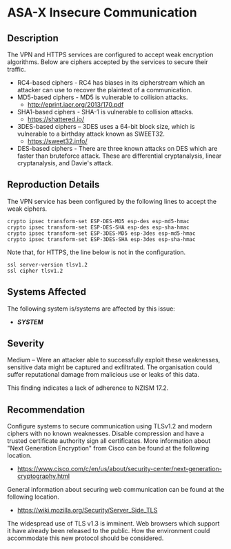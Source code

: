 ASA-X Insecure Communication
============================

Description
-----------
The VPN and HTTPS services are configured to accept weak encryption algorithms. Below are ciphers accepted by the services to secure their traffic.
* RC4-based ciphers - RC4 has biases in its cipherstream which an attacker can use to recover the plaintext of a communication.
* MD5-based ciphers - MD5 is vulnerable to collision attacks.
  * http://eprint.iacr.org/2013/170.pdf
* SHA1-based ciphers - SHA-1 is vulnerable to collision attacks.
  * https://shattered.io/
* 3DES-based ciphers – 3DES uses a 64-bit block size, which is vulnerable to a birthday attack known as SWEET32.
  * https://sweet32.info/
* DES-based ciphers - There are three known attacks on DES which are faster than bruteforce attack. These are differential cryptanalysis, linear cryptanalysis, and Davie's attack.

Reproduction Details
--------------------
The VPN service has been configured by the following lines to accept the weak ciphers.
```
crypto ipsec transform-set ESP-DES-MD5 esp-des esp-md5-hmac
crypto ipsec transform-set ESP-DES-SHA esp-des esp-sha-hmac
crypto ipsec transform-set ESP-3DES-MD5 esp-3des esp-md5-hmac
crypto ipsec transform-set ESP-3DES-SHA esp-3des esp-sha-hmac
```
Note that, for HTTPS, the line below is not in the configuration.
```
ssl server-version tlsv1.2
ssl cipher tlsv1.2
```

Systems Affected
----------------
The following system is/systems are affected by this issue:
  * ***SYSTEM***

Severity
--------
Medium – Were an attacker able to successfully exploit these weaknesses, sensitive data might be captured and exfiltrated. The organisation could suffer reputational damage from malicious use or leaks of this data.

This finding indicates a lack of adherence to NZISM 17.2.

Recommendation
--------------
Configure systems to secure communication using TLSv1.2 and modern ciphers with no known weaknesses. Disable compression and have a trusted certificate authority sign all certificates. More information about "Next Generation Encryption" from Cisco can be found at the following location.
* https://www.cisco.com/c/en/us/about/security-center/next-generation-cryptography.html

General information about securing web communication can be found at the following location.
* https://wiki.mozilla.org/Security/Server_Side_TLS

The widespread use of TLS v1.3 is imminent. Web browsers which support it have already been released to the public. How the environment could accommodate this new protocol should be considered.
